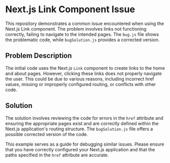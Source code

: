 # Next.js Link Component Issue

This repository demonstrates a common issue encountered when using the Next.js Link component. The problem involves links not functioning correctly, failing to navigate to the intended pages. The `bug.js` file shows the problematic code, while `bugSolution.js` provides a corrected version.

## Problem Description

The initial code uses the Next.js `Link` component to create links to the home and about pages.  However, clicking these links does not properly navigate the user. This could be due to various reasons, including incorrect href values, missing or improperly configured routing, or conflicts with other code.

## Solution

The solution involves reviewing the code for errors in the `href` attribute and ensuring the appropriate pages exist and are correctly defined within the Next.js application's routing structure. The `bugSolution.js` file offers a possible corrected version of the code.

This example serves as a guide for debugging similar issues. Please ensure that you have correctly configured your Next.js application and that the paths specified in the `href` attribute are accurate.